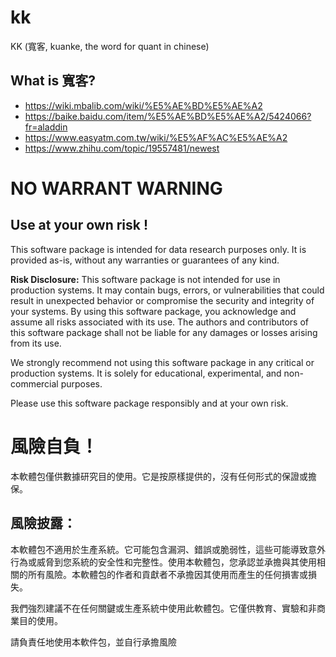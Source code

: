 # kk

KK (寬客, kuanke, the word for quant in chinese)

## What is 寬客?

* https://wiki.mbalib.com/wiki/%E5%AE%BD%E5%AE%A2
* https://baike.baidu.com/item/%E5%AE%BD%E5%AE%A2/5424066?fr=aladdin
* https://www.easyatm.com.tw/wiki/%E5%AF%AC%E5%AE%A2
* https://www.zhihu.com/topic/19557481/newest

# NO WARRANT WARNING

## Use at your own risk !

This software package is intended for data research purposes only. It is provided as-is, without any warranties or guarantees of any kind. 

**Risk Disclosure:**
This software package is not intended for use in production systems. It may contain bugs, errors, or vulnerabilities that could result in unexpected behavior or compromise the security and integrity of your systems. By using this software package, you acknowledge and assume all risks associated with its use. The authors and contributors of this software package shall not be liable for any damages or losses arising from its use.

We strongly recommend not using this software package in any critical or production systems. It is solely for educational, experimental, and non-commercial purposes.

Please use this software package responsibly and at your own risk.

# 風險自負！

本軟體包僅供數據研究目的使用。它是按原樣提供的，沒有任何形式的保證或擔保。

## 風險披露：

本軟體包不適用於生產系統。它可能包含漏洞、錯誤或脆弱性，這些可能導致意外行為或威脅到您系統的安全性和完整性。使用本軟體包，您承認並承擔與其使用相關的所有風險。本軟體包的作者和貢獻者不承擔因其使用而產生的任何損害或損失。

我們強烈建議不在任何關鍵或生產系統中使用此軟體包。它僅供教育、實驗和非商業目的使用。

請負責任地使用本軟件包，並自行承擔風險
